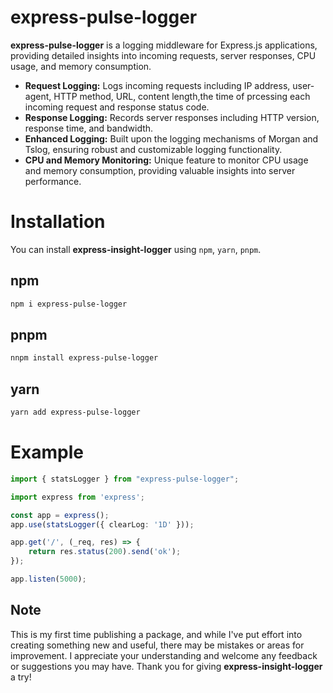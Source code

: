 # express-pulse-logger

**express-pulse-logger** is a logging middleware for Express.js applications, providing detailed insights into incoming requests, server responses, CPU usage, and memory consumption.

- **Request Logging:** Logs incoming requests including IP address, user-agent, HTTP method, URL, content length,the time of prcessing each incoming request and response status code.
- **Response Logging:** Records server responses including HTTP version, response time, and bandwidth.
- **Enhanced Logging:** Built upon the logging mechanisms of Morgan and Tslog, ensuring robust and customizable logging functionality.
- **CPU and Memory Monitoring:** Unique feature to monitor CPU usage and memory consumption, providing valuable insights into server performance.


# Installation 
You can install **express-insight-logger** using `npm`, `yarn`, `pnpm`.

## npm
```sh
npm i express-pulse-logger
```

## pnpm
```sh
nnpm install express-pulse-logger
```

## yarn
```sh
yarn add express-pulse-logger
```

# Example
```ts
import { statsLogger } from "express-pulse-logger";

import express from 'express';

const app = express();
app.use(statsLogger({ clearLog: '1D' }));

app.get('/', (_req, res) => {
    return res.status(200).send('ok');
});

app.listen(5000);
```


## Note
This is my first time publishing a package, and while I've put effort into creating something new and useful, there may be mistakes or areas for improvement. I appreciate your understanding and welcome any feedback or suggestions you may have. Thank you for giving **express-insight-logger** a try!
